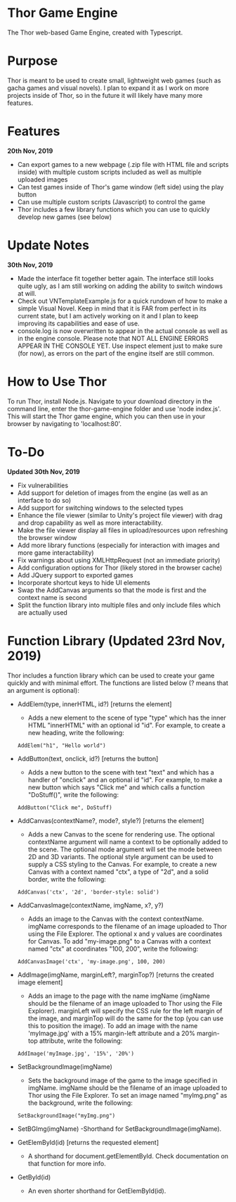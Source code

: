 # Thor Game Engine
 The Thor web-based Game Engine, created with Typescript. 

# Purpose
Thor is meant to be used to create small, lightweight web games (such as gacha games and 
visual novels). I plan to expand it as I work on more projects inside of Thor, so 
in the future it will likely have many more features.

# Features
**20th Nov, 2019**
- Can export games to a new webpage (.zip file with HTML file and scripts inside) with multiple 
custom scripts included as well as multiple uploaded images
- Can test games inside of Thor's game window (left side) using the play button
- Can use multiple custom scripts (Javascript) to control the game
- Thor includes a few library functions which you can use to quickly develop new games (see below)

# Update Notes
**30th Nov, 2019**
- Made the interface fit together better again. The interface still looks quite ugly, as I am still
working on adding the ability to switch windows at will. 
- Check out VNTemplateExample.js for a quick rundown of how to make a simple Visual Novel.
Keep in mind that it is FAR from perfect in its current state, but I am actively working on 
it and I plan to keep improving its capabilities and ease of use.
- console.log is now overwritten to appear in the actual console as well as in the engine 
console. Please note that NOT ALL ENGINE ERRORS APPEAR IN THE CONSOLE YET. Use 
inspect element just to make sure (for now), as errors on the part of the engine itself are
still common.

# How to Use Thor
To run Thor, install Node.js. Navigate to your download directory in the command line, enter the thor-game-engine folder and use 'node index.js'. This will start the Thor game engine, which you can then use in your browser by navigating to 'localhost:80'. 

# To-Do
**Updated 30th Nov, 2019**
- Fix vulnerabilities
- Add support for deletion of images from the engine (as well as an interface to do so)
- Add support for switching windows to the selected types
- Enhance the file viewer (similar to Unity's project file viewer) with drag and drop capability
as well as more interactability. 
- Make the file viewer display all files in upload/resources upon refreshing the browser window
- Add more library functions (especially for interaction with images and more game interactability)
- Fix warnings about using XMLHttpRequest (not an immediate priority)
- Add configuration options for Thor (likely stored in the browser cache)
- Add JQuery support to exported games
- Incorporate shortcut keys to hide UI elements
- Swap the AddCanvas arguments so that the mode is first and the context name is second
- Split the function library into multiple files and only include files which are actually used

# Function Library (Updated 23rd Nov, 2019)
Thor includes a function library which can be used to create your game quickly and with 
minimal effort. The functions are listed below (? means that an argument is optional): 

- AddElem(type, innerHTML, id?)     [returns the element]
  - Adds a new element to the scene of type "type" which has the inner HTML "innerHTML" 
with an optional id "id". For example, to create a new heading, write the following: 
  ```
  AddElem("h1", "Hello world")
  ```

- AddButton(text, onclick, id?)     [returns the button]
  - Adds a new button to the scene with text "text" and which has a handler of "onclick"
  and an optional id "id". For example, to make a new button which says "Click me" 
  and which calls a function "DoStuff()", write the following: 
  ```
  AddButton("Click me", DoStuff)
  ```

- AddCanvas(contextName?, mode?, style?)     [returns the element]
  - Adds a new Canvas to the scene for rendering use. The optional contextName argument will
  name a context to be optionally added to the scene. The optional mode argument will set
  the mode between 2D and 3D variants. The optional style argument can be used to supply 
  a CSS styling to the Canvas. For example, to create a new Canvas with a context named
  "ctx", a type of "2d", and a solid border, write the following:
  ```
  AddCanvas('ctx', '2d', 'border-style: solid')
  ```
  
- AddCanvasImage(contextName, imgName, x?, y?)
  - Adds an image to the Canvas with the context contextName. imgName corresponds to the 
  filename of an image uploaded to Thor using the File Explorer. The optional x and y
  values are coordinates for Canvas. To add "my-image.png" to a Canvas with a context
  named "ctx" at coordinates "100, 200", write the following: 

  ```
  AddCanvasImage('ctx', 'my-image.png', 100, 200)
  ```

- AddImage(imgName, marginLeft?, marginTop?)      [returns the created image element]
  - Adds an image to the page with the name imgName (imgName should be the filename of an image uploaded to Thor using the File Explorer). marginLeft will specify the CSS rule for the left margin of the image, and marginTop will do the same for the top (you can use this to position the image).
  To add an image with the name 'myImage.jpg' with a 15% margin-left attribute and a 20% margin-top
  attribute, write the following: 

  ```
  AddImage('myImage.jpg', '15%', '20%')
  ```

- SetBackgroundImage(imgName)
  - Sets the background image of the game to the image specified in imgName. imgName should be the 
  filename of an image uploaded to Thor using the File Explorer. To set an image named "myImg.png"
  as the background, write the following: 

  ```
  SetBackgroundImage("myImg.png")
  ```

- SetBGImg(imgName)
  -Shorthand for SetBackgroundImage(imgName).

- GetElemById(id)                 [returns the requested element]
  - A shorthand for document.getElementById. Check documentation on that function
  for more info.

- GetById(id)
  - An even shorter shorthand for GetElemById(id). 